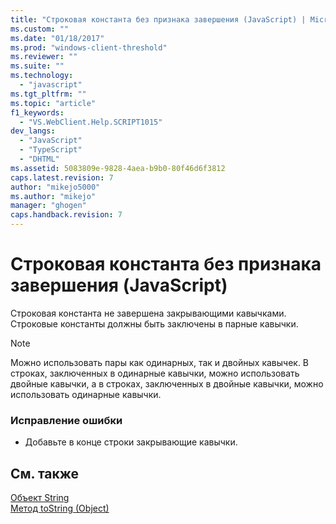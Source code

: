 ```yaml
---
title: "Строковая константа без признака завершения (JavaScript) | Microsoft Docs"
ms.custom: ""
ms.date: "01/18/2017"
ms.prod: "windows-client-threshold"
ms.reviewer: ""
ms.suite: ""
ms.technology: 
  - "javascript"
ms.tgt_pltfrm: ""
ms.topic: "article"
f1_keywords: 
  - "VS.WebClient.Help.SCRIPT1015"
dev_langs: 
  - "JavaScript"
  - "TypeScript"
  - "DHTML"
ms.assetid: 5083809e-9828-4aea-b9b0-80f46d6f3812
caps.latest.revision: 7
author: "mikejo5000"
ms.author: "mikejo"
manager: "ghogen"
caps.handback.revision: 7
---
```

# Строковая константа без признака завершения (JavaScript)
Строковая константа не завершена закрывающими кавычками.  Строковые константы должны быть заключены в парные кавычки.  
  
> [!NOTE]
>  Можно использовать пары как одинарных, так и двойных кавычек.  В строках, заключенных в одинарные кавычки, можно использовать двойные кавычки, а в строках, заключенных в двойные кавычки, можно использовать одинарные кавычки.  
  
### Исправление ошибки  
  
-   Добавьте в конце строки закрывающие кавычки.  
  
## См. также  
 [Объект String](../../javascript/reference/string-object-javascript.md)   
 [Метод toString \(Object\)](../../javascript/reference/tostring-method-object-javascript.md)